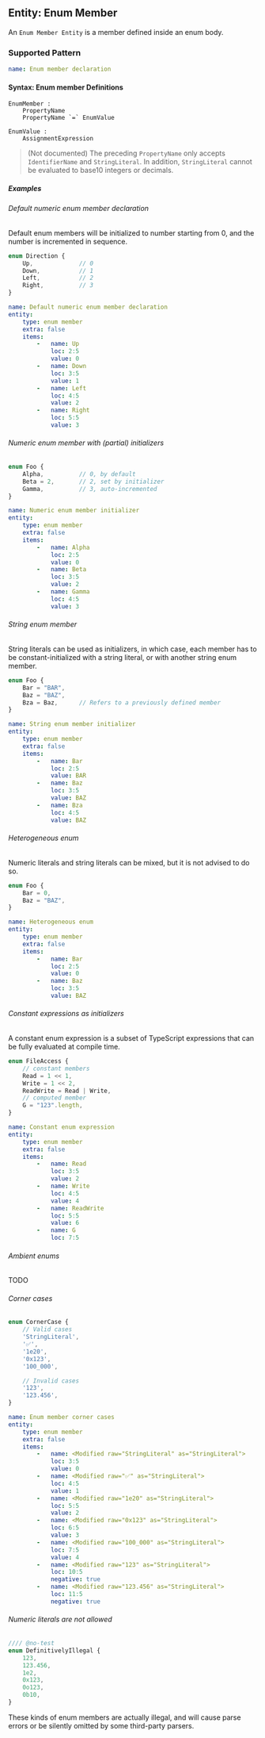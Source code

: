 ## Entity: Enum Member

An `Enum Member Entity` is a member defined inside an enum body.

### Supported Pattern

```yaml
name: Enum member declaration
```

#### Syntax: Enum member Definitions

```text
EnumMember :
    PropertyName
    PropertyName `=` EnumValue

EnumValue :
    AssignmentExpression
```

> (Not documented) The preceding `PropertyName` only
> accepts `IdentifierName` and `StringLiteral`. In
> addition, `StringLiteral` cannot be
> evaluated to base10 integers or decimals.

##### Examples

###### Default numeric enum member declaration

Default enum members will be initialized to number starting from
0, and the number is incremented in sequence.

```ts
enum Direction {
    Up,             // 0
    Down,           // 1
    Left,           // 2
    Right,          // 3
}
```

```yaml
name: Default numeric enum member declaration
entity:
    type: enum member
    extra: false
    items:
        -   name: Up
            loc: 2:5
            value: 0
        -   name: Down
            loc: 3:5
            value: 1
        -   name: Left
            loc: 4:5
            value: 2
        -   name: Right
            loc: 5:5
            value: 3
```

###### Numeric enum member with (partial) initializers

```ts
enum Foo {
    Alpha,          // 0, by default
    Beta = 2,       // 2, set by initializer
    Gamma,          // 3, auto-incremented
}
```

```yaml
name: Numeric enum member initializer
entity:
    type: enum member
    extra: false
    items:
        -   name: Alpha
            loc: 2:5
            value: 0
        -   name: Beta
            loc: 3:5
            value: 2
        -   name: Gamma
            loc: 4:5
            value: 3
```

###### String enum member

String literals can be used as initializers, in which case, each
member has to be constant-initialized with a string literal, or
with another string enum member.

```ts
enum Foo {
    Bar = "BAR",
    Baz = "BAZ",
    Bza = Baz,      // Refers to a previously defined member
}
```

```yaml
name: String enum member initializer
entity:
    type: enum member
    extra: false
    items:
        -   name: Bar
            loc: 2:5
            value: BAR
        -   name: Baz
            loc: 3:5
            value: BAZ
        -   name: Bza
            loc: 4:5
            value: BAZ
```

###### Heterogeneous enum

Numeric literals and string literals can be mixed, but it is not
advised to do so.

```ts
enum Foo {
    Bar = 0,
    Baz = "BAZ",
}
```

```yaml
name: Heterogeneous enum
entity:
    type: enum member
    extra: false
    items:
        -   name: Bar
            loc: 2:5
            value: 0
        -   name: Baz
            loc: 3:5
            value: BAZ
```

###### Constant expressions as initializers

A constant enum expression is a subset of TypeScript expressions
that can be fully evaluated at compile time.

```ts
enum FileAccess {
    // constant members
    Read = 1 << 1,
    Write = 1 << 2,
    ReadWrite = Read | Write,
    // computed member
    G = "123".length,
}
```

```yaml
name: Constant enum expression
entity:
    type: enum member
    extra: false
    items:
        -   name: Read
            loc: 3:5
            value: 2
        -   name: Write
            loc: 4:5
            value: 4
        -   name: ReadWrite
            loc: 5:5
            value: 6
        -   name: G
            loc: 7:5
```

###### Ambient enums

TODO

###### Corner cases

```ts
enum CornerCase {
    // Valid cases
    'StringLiteral',
    '✅',
    '1e20',
    '0x123',
    '100_000',

    // Invalid cases
    '123',
    '123.456',
}
```

```yaml
name: Enum member corner cases
entity:
    type: enum member
    extra: false
    items:
        -   name: <Modified raw="StringLiteral" as="StringLiteral">
            loc: 3:5
            value: 0
        -   name: <Modified raw="✅" as="StringLiteral">
            loc: 4:5
            value: 1
        -   name: <Modified raw="1e20" as="StringLiteral">
            loc: 5:5
            value: 2
        -   name: <Modified raw="0x123" as="StringLiteral">
            loc: 6:5
            value: 3
        -   name: <Modified raw="100_000" as="StringLiteral">
            loc: 7:5
            value: 4
        -   name: <Modified raw="123" as="StringLiteral">
            loc: 10:5
            negative: true
        -   name: <Modified raw="123.456" as="StringLiteral">
            loc: 11:5
            negative: true
```

###### Numeric literals are not allowed

```ts
//// @no-test
enum DefinitivelyIllegal {
    123,
    123.456,
    1e2,
    0x123,
    0o123,
    0b10,
}
```

These kinds of enum members are actually illegal, and will cause
parse errors or be silently omitted by some third-party parsers.

